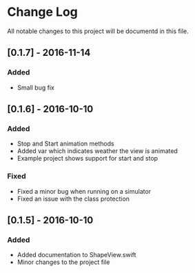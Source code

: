 # Change Log
All notable changes to this project will be documentd in this file.

## [0.1.7] - 2016-11-14
### Added
- Small bug fix

## [0.1.6] - 2016-10-10
### Added
- Stop and Start animation methods
- Added var which indicates weather the view is animated
- Example project shows support for start and stop

### Fixed
- Fixed a minor bug when running on a simulator
- Fixed an issue with the class protection

## [0.1.5] - 2016-10-10
### Added
- Added documentation to ShapeView.swift
- Minor changes to the project file